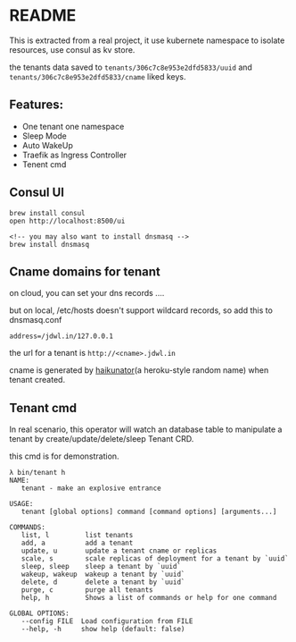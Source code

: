 # README

This is extracted from a real project, it use kubernete namespace to isolate resources, use consul as kv store.

the tenants data saved to `tenants/306c7c8e953e2dfd5833/uuid` and `tenants/306c7c8e953e2dfd5833/cname` liked keys. 

## Features:

- One tenant one namespace
- Sleep Mode
- Auto WakeUp
- Traefik as Ingress Controller
- Tenent cmd

## Consul UI

```
brew install consul
open http://localhost:8500/ui

<!-- you may also want to install dnsmasq -->
brew install dnsmasq
```

## Cname domains for tenant

on cloud, you can set your dns records ....

but on local, /etc/hosts doesn't support wildcard records, so add this to dnsmasq.conf

```
address=/jdwl.in/127.0.0.1
```

the url for a tenant is `http://<cname>.jdwl.in`

cname is generated by [haikunator](http://github.com/atrox/haikunatorgo)(a heroku-style random name) when tenant created.


## Tenant cmd

In real scenario, this operator will watch an database table to manipulate a tenant by create/update/delete/sleep Tenant CRD.

this cmd is for demonstration.

```
λ bin/tenant h
NAME:
   tenant - make an explosive entrance

USAGE:
   tenant [global options] command [command options] [arguments...]

COMMANDS:
   list, l         list tenants
   add, a          add a tenant
   update, u       update a tenant cname or replicas
   scale, s        scale replicas of deployment for a tenant by `uuid`
   sleep, sleep    sleep a tenant by `uuid`
   wakeup, wakeup  wakeup a tenant by `uuid`
   delete, d       delete a tenant by `uuid`
   purge, c        purge all tenants
   help, h         Shows a list of commands or help for one command

GLOBAL OPTIONS:
   --config FILE  Load configuration from FILE
   --help, -h     show help (default: false)
```
